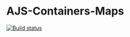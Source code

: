 # AJS-Containers-Maps

[![Build status](https://ci.appveyor.com/api/projects/status/1uxv5gt3taw4r6dj/branch/main?svg=true)](https://ci.appveyor.com/project/anna-yeddi/ajs-maps/branch/main)
